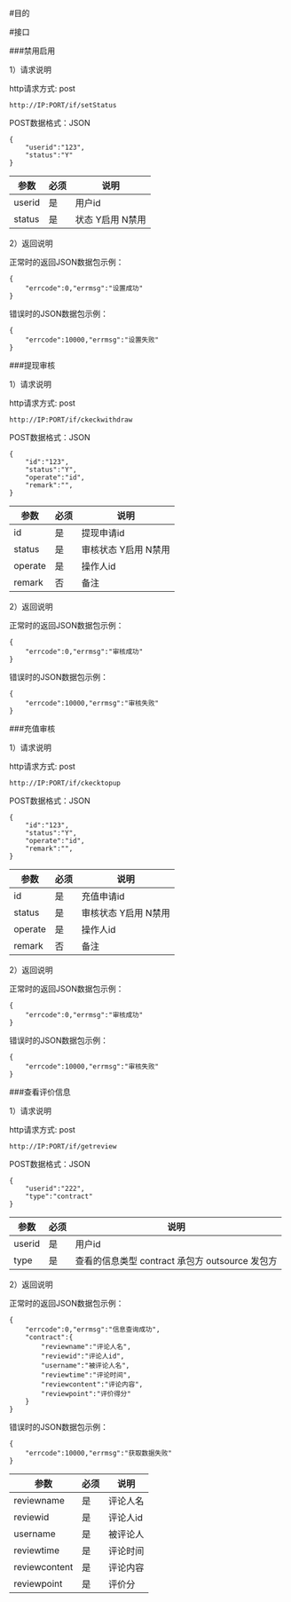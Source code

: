#目的




#接口


###禁用启用


1）请求说明

http请求方式: post

    http://IP:PORT/if/setStatus


POST数据格式：JSON

    {
        "userid":"123",
        "status":"Y"
    }


参数|必须|说明
------|------|-------
userid|是|用户id
status|是|状态 Y启用  N禁用

2）返回说明

正常时的返回JSON数据包示例：

    {
        "errcode":0,"errmsg":"设置成功"
    }

错误时的JSON数据包示例：

    {
        "errcode":10000,"errmsg":"设置失败"
    }


###提现审核


1）请求说明

http请求方式: post

    http://IP:PORT/if/ckeckwithdraw


POST数据格式：JSON

    {
        "id":"123",
        "status":"Y",
        "operate":"id",
        "remark":"",
    }


参数|必须|说明
------|------|-------
id|是|提现申请id
status|是|审核状态 Y启用  N禁用
operate|是|操作人id
remark|否|备注


2）返回说明

正常时的返回JSON数据包示例：

    {
        "errcode":0,"errmsg":"审核成功"
    }

错误时的JSON数据包示例：

    {
        "errcode":10000,"errmsg":"审核失败"
    }


###充值审核


1）请求说明

http请求方式: post

    http://IP:PORT/if/ckecktopup


POST数据格式：JSON

    {
        "id":"123",
        "status":"Y",
        "operate":"id",
        "remark":"",
    }


参数|必须|说明
------|------|-------
id|是|充值申请id
status|是|审核状态 Y启用  N禁用
operate|是|操作人id
remark|否|备注


2）返回说明

正常时的返回JSON数据包示例：

    {
        "errcode":0,"errmsg":"审核成功"
    }

错误时的JSON数据包示例：

    {
        "errcode":10000,"errmsg":"审核失败"
    }


###查看评价信息



1）请求说明

http请求方式: post

    http://IP:PORT/if/getreview


POST数据格式：JSON

    {
        "userid":"222", 
        "type":"contract"
    }


参数|必须|说明
------|------|-------
userid|是|用户id
type|是|查看的信息类型 contract 承包方 outsource 发包方


2）返回说明

正常时的返回JSON数据包示例：

    {
        "errcode":0,"errmsg":"信息查询成功",
        "contract":{
            "reviewname":"评论人名",
            "reviewid":"评论人id", 
            "username":"被评论人名",
            "reviewtime":"评论时间",
            "reviewcontent":"评论内容",
            "reviewpoint":"评价得分"
        }
    }

错误时的JSON数据包示例：

    {
        "errcode":10000,"errmsg":"获取数据失败"
    }


参数|必须|说明
----|----|----
reviewname|是|评论人名
reviewid|是|评论人id
username|是|被评论人
reviewtime|是|评论时间
reviewcontent|是|评论内容
reviewpoint|是|评价分